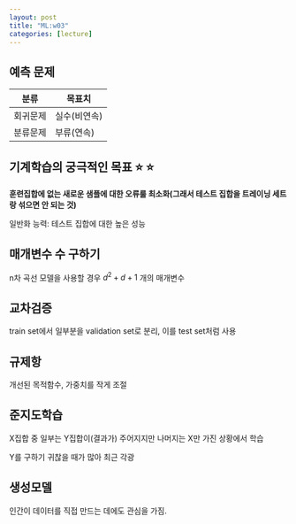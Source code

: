 ```yaml
---
layout: post
title: "ML:w03"
categories: [lecture]
---
```


## 예측 문제

|분류|목표치|
|------|----------|
|회귀문제|실수(비연속)|
|분류문제|부류(연속)|

## 기계학습의 궁극적인 목표 :star: :star:

**훈련집합에 없는 새로운 샘플에 대한 오류룰 최소화(그래서 테스트 집합을 트레이닝 세트랑 섞으면 안 되는 것)**

일반화 능력: 테스트 집합에 대한 높은 성능

## 매개변수 수 구하기

n차 곡선 모델을 사용할 경우 $d^2+d+1$ 개의 매개변수

## 교차검증

train set에서 일부분을 validation set로 분리, 이를 test set처럼 사용

## 규제항

개선된 목적함수, 가중치를 작게 조절

## 준지도학습

X집합 중 일부는 Y집합이(결과가) 주어지지만 나머지는 X만 가진 상황에서 학습

Y를 구하기 귀찮을 때가 많아 최근 각광

## 생성모델

인간이 데이터를 직접 만드는 데에도 관심을 가짐.